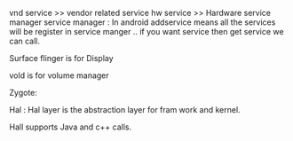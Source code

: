 vnd service   >> vendor related service 
hw service    >> Hardware service manager 
service manager :
In android addservice means all the services will be register in service manger .. if you want service then get service we can call.




Surface flinger is for Display

vold is for volume manager

Zygote:

Hal :
Hal layer is the abstraction layer for fram work and kernel.

Hall supports Java and c++ calls.



